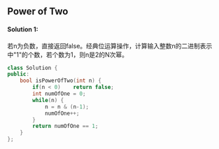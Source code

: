 ## Power of Two
#### Solution 1:
若n为负数，直接返回false。经典位运算操作，计算输入整数n的二进制表示中"1"的个数，若个数为1，则n是2的N次幂。
```cpp
class Solution {
public:
    bool isPowerOfTwo(int n) {
        if(n < 0)    return false;
        int numOfOne = 0;
        while(n) {
            n = n & (n-1);
            numOfOne++;
        }
        return numOfOne == 1;
    }
};
```
